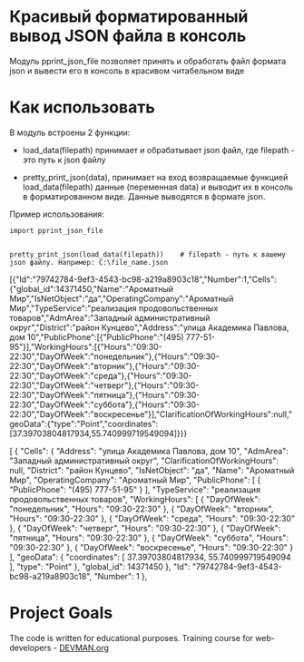 # Красивый форматированный вывод JSON файла в консоль

Модуль pprint_json_file позволяет принять и обработать файл формата json и вывести его в консоль в красивом читабельном виде

# Как использовать

В модуль встроены 2 функции:

 - load_data(filepath) принимает и обрабатывает json файл, где filepath - это путь к json файлу
 
 - pretty_print_json(data), принимает на вход возвращаемые функцией load_data(filepath) данные (переменная data) и выводит их в консоль в форматированном виде. Данные выводятся в формате json. 

Пример использования:

    import pprint_json_file
    
    
    pretty_print_json(load_data(filepath))    # filepath - путь к вашему json файлу. Например: C:\file_name.json

[{"Id":"79742784-9ef3-4543-bc98-a219a8903c18","Number":1,"Cells":{"global_id":14371450,"Name":"Ароматный Мир","IsNetObject":"да","OperatingCompany":"Ароматный Мир","TypeService":"реализация продовольственных товаров","AdmArea":"Западный административный округ","District":"район Кунцево","Address":"улица Академика Павлова, дом 10","PublicPhone":[{"PublicPhone":"(495) 777-51-95"}],"WorkingHours":[{"Hours":"09:30-22:30","DayOfWeek":"понедельник"},{"Hours":"09:30-22:30","DayOfWeek":"вторник"},{"Hours":"09:30-22:30","DayOfWeek":"среда"},{"Hours":"09:30-22:30","DayOfWeek":"четверг"},{"Hours":"09:30-22:30","DayOfWeek":"пятница"},{"Hours":"09:30-22:30","DayOfWeek":"суббота"},{"Hours":"09:30-22:30","DayOfWeek":"воскресенье"}],"ClarificationOfWorkingHours":null,"geoData":{"type":"Point","coordinates":[37.39703804817934,55.740999719549094]}}}

[
    {
        "Cells": {
            "Address": "улица Академика Павлова, дом 10",
            "AdmArea": "Западный административный округ",
            "ClarificationOfWorkingHours": null,
            "District": "район Кунцево",
            "IsNetObject": "да",
            "Name": "Ароматный Мир",
            "OperatingCompany": "Ароматный Мир",
            "PublicPhone": [
                {
                    "PublicPhone": "(495) 777-51-95"
                }
            ],
            "TypeService": "реализация продовольственных товаров",
            "WorkingHours": [
                {
                    "DayOfWeek": "понедельник",
                    "Hours": "09:30-22:30"
                },
                {
                    "DayOfWeek": "вторник",
                    "Hours": "09:30-22:30"
                },
                {
                    "DayOfWeek": "среда",
                    "Hours": "09:30-22:30"
                },
                {
                    "DayOfWeek": "четверг",
                    "Hours": "09:30-22:30"
                },
                {
                    "DayOfWeek": "пятница",
                    "Hours": "09:30-22:30"
                },
                {
                    "DayOfWeek": "суббота",
                    "Hours": "09:30-22:30"
                },
                {
                    "DayOfWeek": "воскресенье",
                    "Hours": "09:30-22:30"
                }
            ],
            "geoData": {
                "coordinates": [
                    37.39703804817934,
                    55.740999719549094
                ],
                "type": "Point"
            },
            "global_id": 14371450
        },
        "Id": "79742784-9ef3-4543-bc98-a219a8903c18",
        "Number": 1
    },

# Project Goals

The code is written for educational purposes. Training course for web-developers - [DEVMAN.org](https://devman.org)
